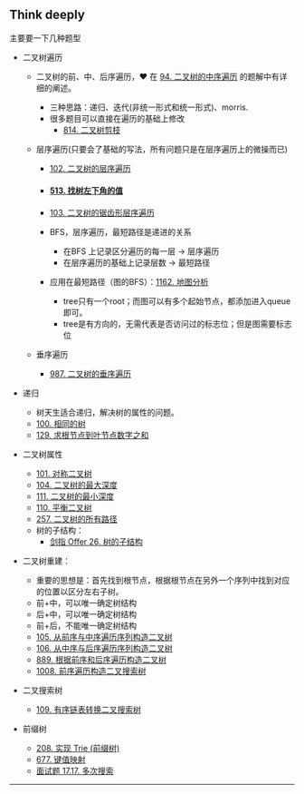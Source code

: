 ## Think deeply

主要要一下几种题型

- 二叉树遍历
  - 二叉树的前、中、后序遍历，:heart: 在 [94. 二叉树的中序遍历](https://leetcode-cn.com/problems/binary-tree-inorder-traversal/) 的题解中有详细的阐述。
    - 三种思路：递归、迭代(非统一形式和统一形式)、morris.
    - 很多题目可以直接在遍历的基础上修改
      - [814. 二叉树剪枝](https://leetcode-cn.com/problems/binary-tree-pruning/)
  
  
  
  
  - 层序遍历(只要会了基础的写法，所有问题只是在层序遍历上的微操而已)
    - [102. 二叉树的层序遍历](https://leetcode-cn.com/problems/binary-tree-level-order-traversal/)
  
    - #### [513. 找树左下角的值](https://leetcode-cn.com/problems/find-bottom-left-tree-value/)
  
    - [103. 二叉树的锯齿形层序遍历](https://leetcode-cn.com/problems/binary-tree-zigzag-level-order-traversal/)
  
    - BFS，层序遍历，最短路径是递进的关系
      - 在BFS 上记录区分遍历的每一层 -> 层序遍历
      - 在层序遍历的基础上记录层数 -> 最短路径
      
    - 应用在最短路径（图的BFS）：[1162. 地图分析](https://leetcode-cn.com/problems/as-far-from-land-as-possible/)
      - tree只有一个root；而图可以有多个起始节点，都添加进入queue即可。
      - tree是有方向的，无需代表是否访问过的标志位；但是图需要标志位
      
  
  - 垂序遍历
  
    - [987. 二叉树的垂序遍历](https://leetcode-cn.com/problems/vertical-order-traversal-of-a-binary-tree/)
  
- 递归
  - 树天生适合递归，解决树的属性的问题。
  - [100. 相同的树](https://leetcode-cn.com/problems/same-tree/)
  - [129. 求根节点到叶节点数字之和](https://leetcode-cn.com/problems/sum-root-to-leaf-numbers/)
  
- 二叉树属性

  - [101. 对称二叉树](https://leetcode-cn.com/problems/symmetric-tree/)
  - [104. 二叉树的最大深度 ](https://leetcode-cn.com/problems/maximum-depth-of-binary-tree/) 
  - [111. 二叉树的最小深度](https://leetcode-cn.com/problems/minimum-depth-of-binary-tree/)
  - [110. 平衡二叉树](https://leetcode-cn.com/problems/balanced-binary-tree/)
  - [257. 二叉树的所有路径](https://leetcode-cn.com/problems/binary-tree-paths/)
  - 树的子结构：
    - [剑指 Offer 26. 树的子结构](https://leetcode-cn.com/problems/shu-de-zi-jie-gou-lcof/)

- 二叉树重建：
  - 重要的思想是：首先找到根节点，根据根节点在另外一个序列中找到对应的位置以区分左右子树。
  - 前+中，可以唯一确定树结构
  - 后+中，可以唯一确定树结构
  - 前+后，不能唯一确定树结构
  - [105. 从前序与中序遍历序列构造二叉树](https://leetcode-cn.com/problems/construct-binary-tree-from-preorder-and-inorder-traversal/)
  - [106. 从中序与后序遍历序列构造二叉树](https://leetcode-cn.com/problems/construct-binary-tree-from-inorder-and-postorder-traversal/)
  - [889. 根据前序和后序遍历构造二叉树](https://leetcode-cn.com/problems/construct-binary-tree-from-preorder-and-postorder-traversal/)
  - [1008. 前序遍历构造二叉搜索树](https://leetcode-cn.com/problems/construct-binary-search-tree-from-preorder-traversal/)
  
- 二叉搜索树
  - [109. 有序链表转换二叉搜索树](https://leetcode-cn.com/problems/convert-sorted-list-to-binary-search-tree/)
  
- 前缀树
  - [208. 实现 Trie (前缀树)](https://leetcode-cn.com/problems/implement-trie-prefix-tree/)
  - [677. 键值映射](https://leetcode-cn.com/problems/map-sum-pairs/)
  - [面试题 17.17. 多次搜索](https://leetcode-cn.com/problems/multi-search-lcci/)

------

